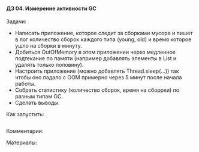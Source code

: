 #### ДЗ 04. Измерение активности GC

Задачи:
- Написать приложение, которое следит за сборками мусора и пишет в лог количество сборок каждого типа (young, old) и время которое ушло на сборки в минуту.
- Добиться OutOfMemory в этом приложении через медленное подтекание по памяти (например добавлять элементы в List и удалять только половину).
- Настроить приложение (можно добавлять Thread.sleep(...)) так чтобы оно падало с OOM примерно через 5 минут после начала работы.
- Собрать статистику (количество сборок, время на сборрки) по разным типам GC. 
- Сделать выводы.

Как запустить:
```

```

Комментарии:

Материалы:



